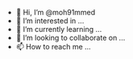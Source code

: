 - 👋 Hi, I’m @moh91mmed
- 👀 I’m interested in ...
- 🌱 I’m currently learning ...
- 💞️ I’m looking to collaborate on ...
- 📫 How to reach me ...

<!---
moh91mmed/moh91mmed is a ✨ special ✨ repository because its `README.md` (this file) appears on your GitHub profile.
You can click the Preview link to take a look at your changes.
--->
